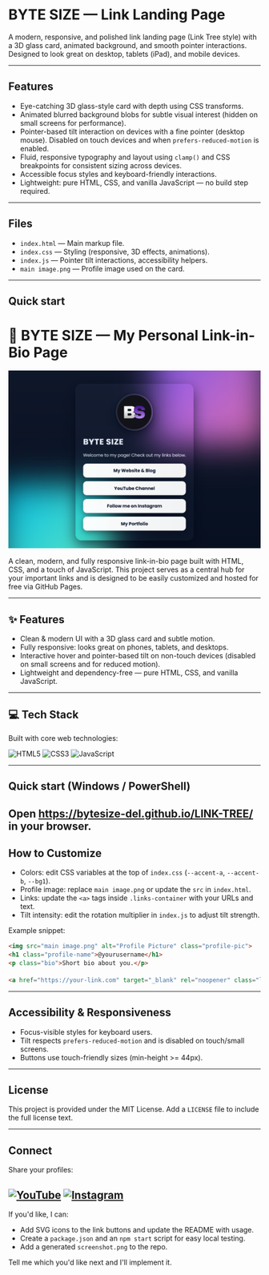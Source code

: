 # BYTE SIZE — Link Landing Page

A modern, responsive, and polished link landing page (Link Tree style) with a 3D glass card, animated background, and smooth pointer interactions. Designed to look great on desktop, tablets (iPad), and mobile devices.

---

## Features

- Eye-catching 3D glass-style card with depth using CSS transforms.
- Animated blurred background blobs for subtle visual interest (hidden on small screens for performance).
- Pointer-based tilt interaction on devices with a fine pointer (desktop mouse). Disabled on touch devices and when `prefers-reduced-motion` is enabled.
- Fluid, responsive typography and layout using `clamp()` and CSS breakpoints for consistent sizing across devices.
- Accessible focus styles and keyboard-friendly interactions.
- Lightweight: pure HTML, CSS, and vanilla JavaScript — no build step required.

---

## Files

- `index.html` — Main markup file.
- `index.css` — Styling (responsive, 3D effects, animations).
- `index.js` — Pointer tilt interactions, accessibility helpers.
- `main image.png` — Profile image used on the card.

---

## Quick start 
# 🚀 BYTE SIZE — My Personal Link-in-Bio Page

![Project Screenshot](Screenshot.png)

A clean, modern, and fully responsive link-in-bio page built with HTML, CSS, and a touch of JavaScript. This project serves as a central hub for your important links and is designed to be easily customized and hosted for free via GitHub Pages.

---

## ✨ Features

- Clean & modern UI with a 3D glass card and subtle motion.
- Fully responsive: looks great on phones, tablets, and desktops.
- Interactive hover and pointer-based tilt on non-touch devices (disabled on small screens and for reduced motion).
- Lightweight and dependency-free — pure HTML, CSS, and vanilla JavaScript.

---

## 💻 Tech Stack

Built with core web technologies:

![HTML5](https://img.shields.io/badge/html5-%23E34F26.svg?style=for-the-badge&logo=html5&logoColor=white)
![CSS3](https://img.shields.io/badge/css3-%231572B6.svg?style=for-the-badge&logo=css3&logoColor=white)
![JavaScript](https://img.shields.io/badge/javascript-%23323330.svg?style=for-the-badge&logo=javascript&logoColor=%23F7DF1E)

---

## Quick start (Windows / PowerShell)

Open https://bytesize-del.github.io/LINK-TREE/ in your browser.
---

## How to Customize

- Colors: edit CSS variables at the top of `index.css` (`--accent-a`, `--accent-b`, `--bg1`).
- Profile image: replace `main image.png` or update the `src` in `index.html`.
- Links: update the `<a>` tags inside `.links-container` with your URLs and text.
- Tilt intensity: edit the rotation multiplier in `index.js` to adjust tilt strength.

Example snippet:

```html
<img src="main image.png" alt="Profile Picture" class="profile-pic">
<h1 class="profile-name">@yourusername</h1>
<p class="bio">Short bio about you.</p>

<a href="https://your-link.com" target="_blank" rel="noopener" class="link-button">Your Link Title</a>
```

---

## Accessibility & Responsiveness

- Focus-visible styles for keyboard users.
- Tilt respects `prefers-reduced-motion` and is disabled on touch/small screens.
- Buttons use touch-friendly sizes (min-height >= 44px).

---

## License

This project is provided under the MIT License. Add a `LICENSE` file to include the full license text.

---

## Connect

Share your profiles:

[![YouTube](https://img.shields.io/badge/youtube-%23FF0000.svg?style=for-the-badge&logo=youtube&logoColor=white)](http://www.youtube.com/@ByteSize-01)
[![Instagram](https://img.shields.io/badge/instagram-%23E1306C.svg?style=for-the-badge&logo=instagram&logoColor=white)](https://www.instagram.com/_byte_size_del/?hl=en)
---

If you'd like, I can:

- Add SVG icons to the link buttons and update the README with usage.
- Create a `package.json` and an `npm start` script for easy local testing.
- Add a generated `screenshot.png` to the repo.

Tell me which you'd like next and I'll implement it.

